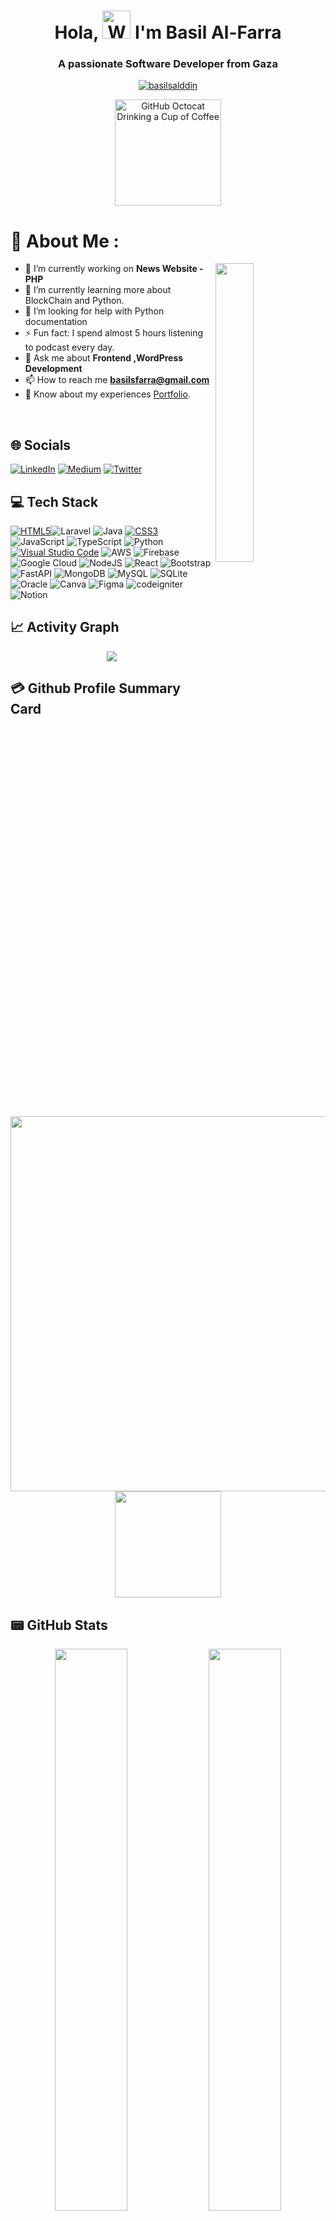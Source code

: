 <h1 align="center"> Hola, <img src="https://raw.githubusercontent.com/nixin72/nixin72/master/wave.gif" 
         alt="Waving hand animated gif"
         height="45"
         width="45" /> I'm Basil Al-Farra </h1>
	 <h3 align="center">A passionate Software Developer from Gaza</h3>

<p align="center"> <a href="https://twitter.com/basilsalddin" target="blank"><img src="https://img.shields.io/twitter/follow/basilsalddin?logo=twitter&style=for-the-badge" alt="basilsalddin" /></a> </p>


<div align=center>
        <img src="https://user-images.githubusercontent.com/40392957/180603395-c377b7a1-b772-4e24-8d4b-50b3b91f000a.png" alt="GitHub Octocat Drinking a Cup of Coffee" height="170">
    </div>

# 💫 About Me :
  <img src="https://camo.githubusercontent.com/5ddf73ad3a205111cf8c686f687fc216c2946a75005718c8da5b837ad9de78c9/68747470733a2f2f7468756d62732e6766796361742e636f6d2f4576696c4e657874446576696c666973682d736d616c6c2e676966" align="right" width="35%"/>

- 🔭 I’m currently working on **News Website - PHP**
- 🌱 I’m currently learning more about BlockChain and Python.
- 🤝 I’m looking for help with Python documentation
- ⚡ Fun fact: I spend almost 5 hours listening to podcast every day.
- 💬 Ask me about **Frontend ,WordPress Development**
- 📫 How to reach me **basilsfarra@gmail.com**
- 📄 Know about my experiences [Portfolio](https://dev-basil-farra-portfolio.pantheonsite.io/).

<br>

## 🌐 Socials
[![LinkedIn](https://img.shields.io/badge/LinkedIn-0077B5?style=for-the-badge&logo=linkedin&logoColor=white)](https://linkedin.com/in/basilfarra )
[![Medium](https://img.shields.io/badge/medium-000000?style=for-the-badge&logo=medium&logoColor=white)](https://medium.com/c/basilfarra ) 
[![Twitter](https://img.shields.io/twitter/follow/basilsalddin?logo=Twitter&style=for-the-badge)](https://twitter.com/basilsalddin)

## 💻 Tech Stack
<a href="https://www.w3.org/TR/html5/" title="HTML5"><img src="https://img.shields.io/badge/html5-%23E34F26.svg?style=for-the-badge&logo=html5&logoColor=white" alt="HTML5"></a>![Laravel](https://img.shields.io/badge/laravel-%230095D5.svg?style=for-the-badge&logo=laravel&logoColor=white)
![Java](https://img.shields.io/badge/java-%23ED8B00.svg?style=for-the-badge&logo=java&logoColor=white) 
<a href="https://www.w3.org/Style/CSS/" title="CSS3"><img src="https://img.shields.io/badge/css3-%23157122B6.svg?style=for-the-badge&logo=css3&logoColor=white" alt="CSS3"></a>
![JavaScript](https://img.shields.io/badge/javascript-%23323330.svg?style=for-the-badge&logo=javascript&logoColor=%23F7DF1E) 
![TypeScript](https://img.shields.io/badge/typescript-%23007ACC.svg?style=for-the-badge&logo=typescript&logoColor=white) 
![Python](https://img.shields.io/badge/python-3670A0?style=for-the-badge&logo=python&logoColor=ffdd54) 
<a href="https://code.visualstudio.com/" title="Visual Studio Code"><img src="https://img.shields.io/badge/Visual%20Studio%20Code-0078d7.svg?style=for-the-badge&logo=visual-studio-code&logoColor=white" alt="Visual Studio Code"></a>
![AWS](https://img.shields.io/badge/AWS-%23FF9900.svg?style=for-the-badge&logo=amazon-aws&logoColor=white)
![Firebase](https://img.shields.io/badge/firebase-%23039BE5.svg?style=for-the-badge&logo=firebase) 
![Google Cloud](https://img.shields.io/badge/Google%20Cloud-%234285F4.svg?style=for-the-badge&logo=google-cloud&logoColor=white) 
![NodeJS](https://img.shields.io/badge/node.js-6DA55F?style=for-the-badge&logo=node.js&logoColor=white) 
![React](https://img.shields.io/badge/react-%2320232a.svg?style=for-the-badge&logo=react&logoColor=%2361DAFB) 
![Bootstrap](https://img.shields.io/badge/Bootstrap-%2338B2AC.svg?style=for-the-badge&logo=Bootstrap&logoColor=white) 
![FastAPI](https://img.shields.io/badge/FastAPI-005571?style=for-the-badge&logo=fastapi) 
![MongoDB](https://img.shields.io/badge/MongoDB-%234ea94b.svg?style=for-the-badge&logo=mongodb&logoColor=white) 
![MySQL](https://img.shields.io/badge/mysql-%2300f.svg?style=for-the-badge&logo=mysql&logoColor=white) 
![SQLite](https://img.shields.io/badge/sqlite-%2307405e.svg?style=for-the-badge&logo=sqlite&logoColor=white)
![Oracle](https://img.shields.io/badge/oracle-%2307405e.svg?style=for-the-badge&logo=oracle&logoColor=red)
![Canva](https://img.shields.io/badge/Canva-%2300C4CC.svg?style=for-the-badge&logo=Canva&logoColor=white) 
![Figma](https://img.shields.io/badge/figma-%23F24E1E.svg?style=for-the-badge&logo=figma&logoColor=white) 
![codeigniter](https://img.shields.io/badge/codeigniter-02303A.svg?style=for-the-badge&logo=codeigniter&logoColor=white) 
![Notion](https://img.shields.io/badge/Notion-%23000000.svg?style=for-the-badge&logo=notion&logoColor=white) 


## 📈 Activity Graph
<p align="center">
	<img src="https://activity-graph.herokuapp.com/graph?username=basilfarra&theme=minimal"/>
</p>

## 💳 Github Profile Summary Card
<p align="center">
  <img width="600em" src="https://github-profile-summary-cards.vercel.app/api/cards/profile-details?username=basilfarra&theme=vue" />
  <img height="170em"  src="https://github-readme-stats.vercel.app/api/top-langs/?username=basilfarra&layout=compact&langs_count=7&theme=vue"/>

</p>

## 📟 GitHub Stats
<p align="center">
	<img width="48%" src="https://github-readme-stats.vercel.app/api?username=basilfarra&show_icons=true&theme=vue" />
	<img width="48%" src="https://github-readme-streak-stats.herokuapp.com/?user=basilfarra&theme=vue" />
</p>

<div align="center">

### Show some ❤️ by starring some of the repositories!

</div>


